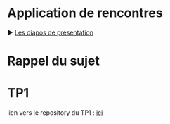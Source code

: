 # Application de rencontres

:arrow_forward: [Les diapos de présentation](https://ragatzino.github.io/Projet2A-Presentation/#/)

# Rappel du sujet

# TP1

lien vers le repository du TP1 : [ici](https://github.com/Ragatzino/2019Ensai_complement-info_TP1)
